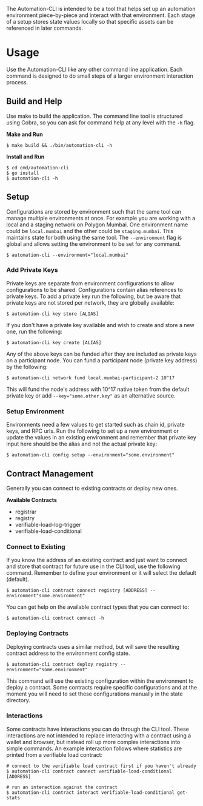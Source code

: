 The Automation-CLI is intended to be a tool that helps set up an automation environment piece-by-piece and interact
with that environment. Each stage of a setup stores state values locally so that specific assets can be referenced
in later commands.

# Usage
Use the Automation-CLI like any other command line application. Each command is designed to do small steps of a larger
environment interaction process.

## Build and Help
Use make to build the application. The command line tool is structured using Cobra, so you can ask for command help at
any level with the `-h` flag.

**Make and Run**
```
$ make build && ./bin/automation-cli -h
```

**Install and Run**
```
$ cd cmd/automation-cli
$ go install
$ automation-cli -h
```

## Setup
Configurations are stored by environment such that the same tool can manage multiple environments at once. For example
you are working with a local and a staging network on Polygon Mumbai. One environment name could be `local.mumbai` and
the other could be `staging.mumbai`. This maintains state for both using the same tool. The `--environment` flag is
global and allows setting the environment to be set for any command.

```
$ automation-cli --environment="local.mumbai"
```

### Add Private Keys
Private keys are separate from environment configurations to allow configurations to be shared. Configurations contain
alias references to private keys. To add a private key run the following, but be aware that private keys are not stored
per network, they are globally available:

```
$ automation-cli key store [ALIAS]
```

If you don't have a private key available and wish to create and store a new one, run the following:

```
$ automation-cli key create [ALIAS]
```

Any of the above keys can be funded after they are included as private keys on a participant node. You can fund a
participant node (private key address) by the following:

```
$ automation-cli network fund local.mumbai-participant-2 10^17
```

This will fund the node's address with 10^17 native token from the default private key or add `--key="some.other.key"`
as an alternative source.

### Setup Environment
Environments need a few values to get started such as chain id, private keys, and RPC urls. Run the following to set up
a new environment or update the values in an existing environment and remember that private key input here should be
the alias and not the actual private key:

```
$ automation-cli config setup --environment="some.environment"
```

## Contract Management
Generally you can connect to existing contracts or deploy new ones.

**Available Contracts**
- registrar
- registry
- verifiable-load-log-trigger
- verifiable-load-conditional

### Connect to Existing
If you know the address of an existing contract and just want to connect and store that contract for future use in the
CLI tool, use the following command. Remember to define your environment or it will select the default (default).

```
$ automation-cli contract connect registry [ADDRESS] --environment"some.environment"
```

You can get help on the available contract types that you can connect to:

```
$ automation-cli contract connect -h
```

### Deploying Contracts
Deploying contracts uses a similar method, but will save the resulting contract address to the environment config state.

```
$ automation-cli contract deploy registry --environment="some.environment"
```

This command will use the existing configuration within the environment to deploy a contract. Some contracts require
specific configurations and at the moment you will need to set these configurations manually in the state directory.

### Interactions
Some contracts have interactions you can do through the CLI tool. These interactions are not intended to replace 
interacting with a contract using a wallet and browser, but instead roll up more complex interactions into simple
commands. An example interaction follows where statistics are printed from a verifiable load contract:

```
# connect to the verifiable load contract first if you haven't already
$ automation-cli contract connect verifiable-load-conditional [ADDRESS]

# run an interaction against the contract
$ automation-cli contract interact verifiable-load-conditional get-stats
```